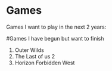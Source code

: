 # Games
Games I want to play in the next 2 years:

#Games I have begun but want to finish

1. Outer Wilds
2. The Last of us 2
3. Horizon Forbidden West